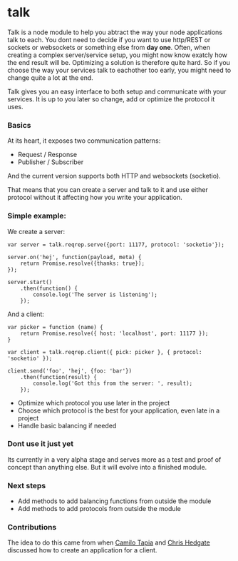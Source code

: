 # talk

Talk is a node module to help you abtract the way your node applications talk to each. You dont need to decide if you want to use http/REST or sockets or websockets or something else from **day one**.
Often, when creating a complex server/service setup, you might now know exatcly how the end result will be. Optimizing a solution is therefore quite hard. So if you choose the way your services talk to eachother too early, you might need to change quite a lot at the end.

Talk gives you an easy interface to both setup and communicate with your services. It is up to you later so change, add or optimize the protocol it uses. 

### Basics
At its heart, it exposes two communication patterns:

- Request / Response
- Publisher / Subscriber

And the current version supports both HTTP and websockets (socketio).

That means that you can create a server and talk to it and use either protocol without it affecting how you write your application. 

### Simple example:

We create a server:

    var server = talk.reqrep.serve({port: 11177, protocol: 'socketio'});

    server.on('hej', function(payload, meta) {
        return Promise.resolve({thanks: true});
    });

    server.start()
        .then(function() {
            console.log('The server is listening');
        });

And a client:

    var picker = function (name) { 
        return Promise.resolve({ host: 'localhost', port: 11177 });
    }

    var client = talk.reqrep.client({ pick: picker }, { protocol: 'socketio' });

    client.send('foo', 'hej', {foo: 'bar'})
        .then(function(result) {
            console.log('Got this from the server: ', result);
        });

- Optimize which protocol you use later in the project
- Choose which protocol is the best for your application, even late in a project
- Handle basic balancing if needed

### Dont use it just yet
Its currently in a very alpha stage and serves more as a test and proof of concept than anything else. But it will evolve into a finished module.

### Next steps

- Add methods to add balancing functions from outside the module
- Add methods to add protocols from outside the module


### Contributions

The idea to do this came from when [Camilo Tapia](https://github.com/camme) and [Chris Hedgate](https://github.com/chrishedgate) discussed how to create an application for a client.
